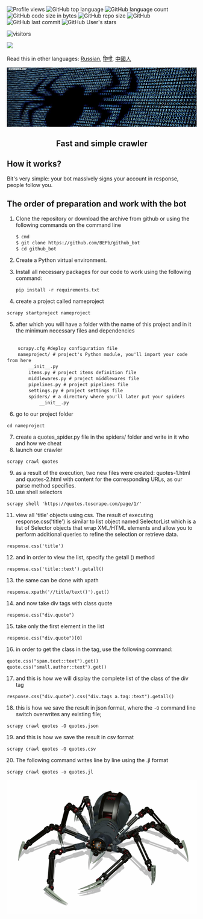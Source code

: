 ![Profile views](https://gpvc.arturio.dev/BEPb) 
![GitHub top language](https://img.shields.io/github/languages/top/BEPb/web_crawler) 
![GitHub language count](https://img.shields.io/github/languages/count/BEPb/web_crawler)
![GitHub code size in bytes](https://img.shields.io/github/languages/code-size/BEPb/web_crawler)
![GitHub repo size](https://img.shields.io/github/repo-size/BEPb/web_crawler) 
![GitHub](https://img.shields.io/github/license/BEPb/web_crawler) 
![GitHub last commit](https://img.shields.io/github/last-commit/BEPb/web_crawler)
![GitHub User's stars](https://img.shields.io/github/stars/BEPb?style=social)
<p align="left">
<img src="https://visitor-badge.laobi.icu/badge?page_id=BEPb.github-contributions" alt="visitors"/>
</p>


![](./example/i_l_p.png)


Read this in other languages: [Russian](README.ru.md), [हिन्दी](README.hindi.md), [中國人](README.chinese.md)


<div align="center">


<img src="img/web_crawler_header.jpg" alt="Bot logo" width="800" height="156.5">

## Fast and simple crawler

</div>

## How it works?

Вit's very simple: your bot massively signs your account in response, people follow you.

## The order of preparation and work with the bot

1. Clone the repository or download the archive from github or using the following commands on the command line
   ```commandline
   $ cmd
   $ git clone https://github.com/BEPb/github_bot
   $ cd github_bot
   ```
2. Create a Python virtual environment.
3. Install all necessary packages for our code to work using the following command:

    ```
    pip install -r requirements.txt
    ```


4. create a project called nameproject
```command line
scrapy startproject nameproject
```

5. after which you will have a folder with the name of this project and in it the minimum necessary files and dependencies
```command line

    scrapy.cfg #deploy configuration file
    nameproject/ # project's Python module, you'll import your code from here
        __init__.py
        items.py # project items definition file
        middlewares.py # project middlewares file
        pipelines.py # project pipelines file
        settings.py # project settings file
        spiders/ # a directory where you'll later put your spiders
            __init__.py
```
6. go to our project folder
```command line
cd nameproject
```

7. create a quotes_spider.py file in the spiders/ folder and write in it who and how we cheat
8. launch our crawler
```command line
scrapy crawl quotes
```
9. as a result of the execution, two new files were created: quotes-1.html and quotes-2.html with content for
  the corresponding URLs, as our parse method specifies.
10. use shell selectors
```command line
scrapy shell 'https://quotes.toscrape.com/page/1/'
```
11. view all 'title' objects using css. The result of executing response.css('title') is similar to
  list object named SelectorList which is a list of Selector objects that wrap
  XML/HTML elements and allow you to perform additional queries to refine the selection or retrieve data.
```command line
response.css('title')
```
12. and in order to view the list, specify the getall () method
```command line
response.css('title::text').getall()
```
13. the same can be done with xpath
```command line
response.xpath('//title/text()').get()
```
14. and now take div tags with class quote
```command line
response.css("div.quote")
```

15. take only the first element in the list
```command line
response.css("div.quote")[0]
```

16. in order to get the class in the tag, use the following command:
```command line
quote.css("span.text::text").get()
quote.css("small.author::text").get()
```
17. and this is how we will display the complete list of the class of the div tag
```command line
response.css("div.quote").css("div.tags a.tag::text").getall()
```
18. this is how we save the result in json format, where the `-O` command line switch overwrites any existing
  file;
```command line
scrapy crawl quotes -O quotes.json
```
19. and this is how we save the result in csv format
```command line
scrapy crawl quotes -O quotes.csv
```
20. The following command writes line by line using the .jl format
```command line
scrapy crawl quotes -o quotes.jl
```
<img src="img/spyder.jpg" alt="Bot logo" width="800" height="356.5">